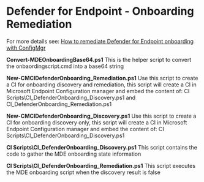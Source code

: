 # Defender for Endpoint - Onboarding Remediation

For more details see: [How to remediate Defender for Endpoint onboarding with ConfigMgr](https://www.verboon.info/2021/02/how-to-remediate-defender-for-endpoint-onboarding-with-configmgr/)

**Convert-MDEOnboardingBase64.ps1**
This is the helper script to convert the onbaordingscript.cmd into a base64 string

**New-CMCIDefenderOnboarding_Remediation.ps1**
Use this script to create a CI for onboarding discovery and remediation, this script will create a CI in Microsoft Endpoint Configuration manager and embed the content of:
CI Scripts\CI_DefenderOnboarding_Discovery.ps1 and CI_DefenderOnboarding_Remediation.ps1

**New-CMCIDefenderOnboarding_Discovery.ps1**
Use this script to create a CI for onboarding discovery only, this script will create a CI in Microsoft Endpoint Configuration manager and embed the content of:
CI Scripts\CI_DefenderOnboarding_Discovery.ps1

**CI Scripts\CI_DefenderOnboarding_Discovery.ps1**
This script contains the code to gather the MDE onboarding state information

**CI Scripts\CI_DefenderOnboarding_Remediation.ps1**
This script executes the MDE onboarding script when the discovery result is false

